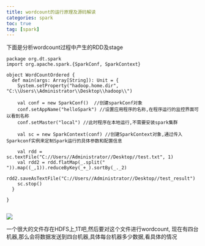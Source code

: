 ```yaml
---
title: wordcount的运行原理及源码解读
categories: spark   
toc: true  
tag: [spark]
---
```


下面是分析wordcount过程中产生的RDD及stage

<!--more-->

```
package org.dt.spark
import org.apache.spark.{SparkConf, SparkContext}

object WordCountOrdered {
  def main(args: Array[String]): Unit = {
    System.setProperty("hadoop.home.dir", "C:\\Users\\Administrator\\Desktop\\hadoop\\")

    val conf = new SparkConf()  //创建sparkConf对象
    conf.setAppName("helloSpark") //设置应用程序的名称,在程序运行的监控界面可以看到名称
    conf.setMaster("local") //此时程序在本地运行,不需要安装spark集群

    val sc = new SparkContext(conf) //创建SparkContext对象,通过传入Sparkconf实例来定制Spark运行的具体参数和配置信息

    val rdd = sc.textFile("C://Users//Administrator//Desktop//test.txt", 1)
    val rdd2 = rdd.flatMap(_.split(" ")).map((_,1)).reduceByKey(_+_).sortBy(_._2)
    rdd2.saveAsTextFile("C://Users//Administrator//Desktop//test_result")
    sc.stop()
  }

}


```


![](/assert/img/bigdata/spark内核解密/wordcount的运行原理及源码解读.png)


一个很大的文件存在HDFS上,1T吧,然后要对这个文件进行wordcount,
现在有四台机器,那么会将数据发送到四台机器,具体每台机器多少数据,看具体的情况


